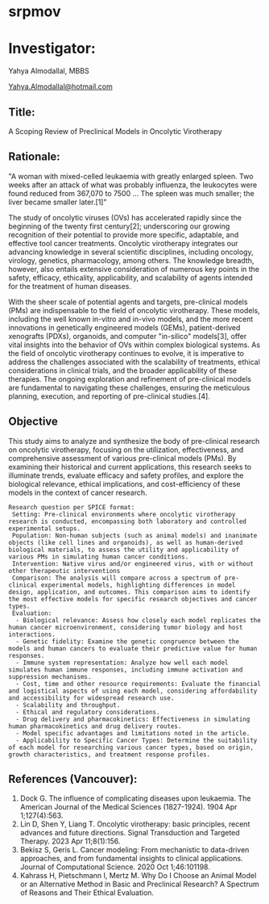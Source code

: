 # srpmov

# Investigator: 
  Yahya Almodallal, MBBS
  
  Yahya.Almodallal@hotmail.com

## Title: 
   A Scoping Review of Preclinical Models in Oncolytic Virotherapy

## Rationale: 
   "A woman with mixed-celled leukaemia with greatly enlarged spleen. Two weeks after an attack of what was probably influenza, the leukocytes were found reduced from 367,070 to 7500 ... The spleen was much smaller; the liver became smaller later.[1]" 

   The study of oncolytic viruses (OVs) has accelerated rapidly since the beginning of the twenty first century[2]; underscoring our growing recognition of their potential to provide more specific, adaptable, and effective tool cancer treatments. Oncolytic virotherapy integrates our advancing knowledge in several scientific disciplines, including oncology, virology, genetics, pharmacology, among others. The knowledge breadth, however, also entails extensive consideration of numerous key points in the safety, efficacy, ethicality, applicability, and scalability of agents intended for the treatment of human diseases. 

   With the sheer scale of potential agents and targets, pre-clinical models (PMs) are indispensable to the field of oncolytic virotherapy. These models, including the well known in-vitro and in-vivo models, and the more recent innovations in genetically engineered models (GEMs), patient-derived xenografts (PDXs), organoids, and computer "in-silico" models[3], offer vital insights into the behavior of OVs within complex biological systems. As the field of oncolytic virotherapy continues to evolve, it is imperative to address the challenges associated with the scalability of treatments, ethical considerations in clinical trials, and the broader applicability of these therapies. The ongoing exploration and refinement of pre-clinical models are fundamental to navigating these challenges, ensuring the meticulous planning, execution, and reporting of pre-clinical studies.[4].


## Objective
   This study aims to analyze and synthesize the body of pre-clinical research on oncolytic virotherapy, focusing on the utilization, effectiveness, and comprehensive assessment of various pre-clinical models (PMs). By examining their historical and current applications, this research seeks to illuminate trends, evaluate efficacy and safety profiles, and explore the biological relevance, ethical implications, and cost-efficiency of these models in the context of cancer research.
   
    Research question per SPICE format:
     Setting: Pre-clinical environments where oncolytic virotherapy research is conducted, encompassing both laboratory and controlled experimental setups.
     Population: Non-human subjects (such as animal models) and inanimate objects (like cell lines and organoids), as well as human-derived biological materials, to assess the utility and applicability of various PMs in simulating human cancer conditions.
     Intervention: Native virus and/or engineered virus, with or without other therapeutic interventions
     Comparison: The analysis will compare across a spectrum of pre-clinical experimental models, highlighting differences in model design, application, and outcomes. This comparison aims to identify the most effective models for specific research objectives and cancer types.
     Evaluation:
      -	Biological relevance: Assess how closely each model replicates the human cancer microenvironment, considering tumor biology and host interactions.
      -	Genetic fidelity: Examine the genetic congruence between the models and human cancers to evaluate their predictive value for human responses.
      -	Immune system representation: Analyze how well each model simulates human immune responses, including immune activation and suppression mechanisms.
      -	Cost, time and other resource requirements: Evaluate the financial and logistical aspects of using each model, considering affordability and accessibility for widespread research use.
      -	Scalability and throughput.
      -	Ethical and regulatory considerations.
      -	Drug delivery and pharmacokinetics: Effectiveness in simulating human pharmacokinetics and drug delivery routes.
      -	Model specific advantages and limitations noted in the article.
      - Applicability to Specific Cancer Types: Determine the suitability of each model for researching various cancer types, based on origin, growth characteristics, and treatment response profiles.


## References (Vancouver):
   1. Dock G. The influence of complicating diseases upon leukaemia. The American Journal of the Medical Sciences (1827-1924). 1904 Apr 1;127(4):563.
   2. Lin D, Shen Y, Liang T. Oncolytic virotherapy: basic principles, recent advances and future directions. Signal Transduction and Targeted Therapy. 2023 Apr 11;8(1):156.
   3. Bekisz S, Geris L. Cancer modeling: From mechanistic to data-driven approaches, and from fundamental insights to clinical applications. Journal of Computational Science. 2020 Oct 1;46:101198.
   4. Kahrass H, Pietschmann I, Mertz M. Why Do I Choose an Animal Model or an Alternative Method in Basic and Preclinical Research? A Spectrum of Reasons and Their Ethical Evaluation.

